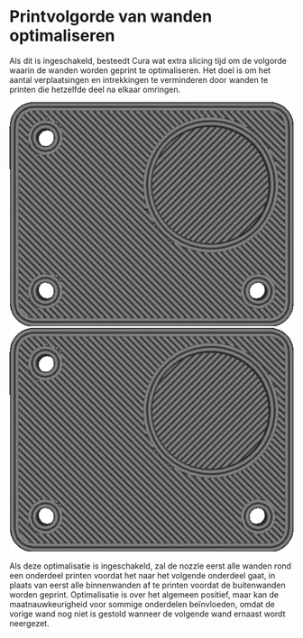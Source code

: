 Printvolgorde van wanden optimaliseren
====
Als dit is ingeschakeld, besteedt Cura wat extra slicing tijd om de volgorde waarin de wanden worden geprint te optimaliseren. Het doel is om het aantal verplaatsingen en intrekkingen te verminderen door wanden te printen die hetzelfde deel na elkaar omringen.
<!--screenshot {
"image_path": "optimize_wall_printing_order_disabled.gif",
"modellen": [
    {
        "script": "plate_with_indent.scad",
        "transformatie": ["schaal(0.5)"]
    }
],
"camerapositie": [0, 0, 120],
"instellingen": {
    "skin_outline_count": 0,
    "optimize_wall_printing_order": false
},
"laag": 37,
"lijn": [0, 7, 14, 21, 28, 34, 38, 42, 46, 64, 78, 91, 105, 120, 124, 128, 132, 140, 144, 148, 152, 162, 170 , 178, 186, 194, 198, 202, 206, 224, 237, 251, 265, 281, 285, 289, 293, 302, 306, 310, 314],
"vertraging": 125,
"kleuren": 32
}-->
<!--screenshot {
"image_path": "optimize_wall_printing_order_enabled.gif",
"modellen": [
    {
        "script": "plate_with_indent.scad",
        "transformatie": ["schaal(0.5)"]
    }
],
"camerapositie": [0, 0, 120],
"instellingen": {
    "skin_outline_count": 0,
    "optimize_wall_printing_order": true
},
"laag": 37,
"lijn": [0, 4, 8, 12, 16, 21, 25, 29, 33, 42, 46, 50, 54, 59, 63, 67, 71, 97, 110, 123, 138, 153, 166 , 179, 194, 204, 208, 212, 216, 221, 225, 229, 233, 245, 252, 259, 265, 273, 281, 289, 297],
"vertraging": 125,
"kleuren": 32
}-->
![Optimalisatie uitgeschakeld](../../../articles/images/optimize_wall_printing_order_disabled.gif)
![optimalisatie ingeschakeld](../../../articles/images/optimize_wall_printing_order_enabled.gif)

Als deze optimalisatie is ingeschakeld, zal de nozzle eerst alle wanden rond een onderdeel printen voordat het naar het volgende onderdeel gaat, in plaats van eerst alle binnenwanden af ​​te printen voordat de buitenwanden worden geprint. Optimalisatie is over het algemeen positief, maar kan de maatnauwkeurigheid voor sommige onderdelen beïnvloeden, omdat de vorige wand nog niet is gestold wanneer de volgende wand ernaast wordt neergezet.